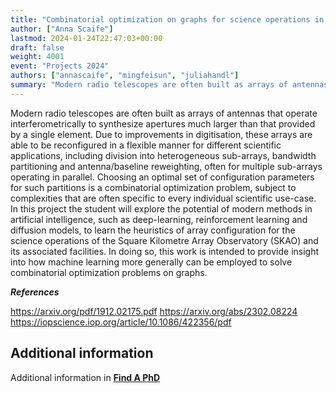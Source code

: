 ```yaml
---
title: "Combinatorial optimization on graphs for science operations in radio astronomy"
author: ["Anna Scaife"]
lastmod: 2024-01-24T22:47:03+00:00
draft: false
weight: 4001
event: "Projects 2024"
authors: ["annascaife", "mingfeisun", "juliahandl"]
summary: "Modern radio telescopes are often built as arrays of antennas that operate interferometrically to synthesize apertures much larger than that provided by a single element. Due to improvements in digitisation, these arrays are able to be reconfigured in a flexible manner for different scientific applications, including division into heterogeneous sub-arrays, bandwidth partitioning and antenna/baseline reweighting, often for multiple sub-arrays operating in parallel. Choosing an optimal set of configuration parameters for such partitions is a combinatorial optimization problem, subject to complexities that are often specific to every individual scientific use-case. In this project the student will explore the potential of modern methods in artificial intelligence, such as deep-learning, reinforcement learning and diffusion models, to learn the heuristics of array configuration for the science operations of the Square Kilometre Array Observatory (SKAO) and its associated facilities. In doing so, this work is intended to provide insight into how machine learning more generally can be employed to solve combinatorial optimization problems on graphs. "
---
```


Modern radio telescopes are often built as arrays of antennas that operate interferometrically to synthesize apertures much larger than that provided by a single element. Due to improvements in digitisation, these arrays are able to be reconfigured in a flexible manner for different scientific applications, including division into heterogeneous sub-arrays, bandwidth partitioning and antenna/baseline reweighting, often for multiple sub-arrays operating in parallel. Choosing an optimal set of configuration parameters for such partitions is a combinatorial optimization problem, subject to complexities that are often specific to every individual scientific use-case. In this project the student will explore the potential of modern methods in artificial intelligence, such as deep-learning, reinforcement learning and diffusion models, to learn the heuristics of array configuration for the science operations of the Square Kilometre Array Observatory (SKAO) and its associated facilities. In doing so, this work is intended to provide insight into how machine learning more generally can be employed to solve combinatorial optimization problems on graphs. 

***References***

https://arxiv.org/pdf/1912.02175.pdf
https://arxiv.org/abs/2302.08224
https://iopscience.iop.org/article/10.1086/422356/pdf

## Additional information

Additional information in [**Find A PhD**](https://www.findaphd.com/phds/project/combinatorial-optimization-on-graphs-for-science-operations-in-radio-astronomy/?p168694)
